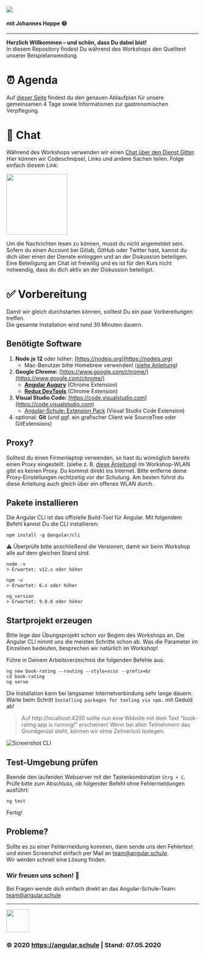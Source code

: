 <img src="http://assets.angular.schule/logo-angular-schulung-heidelberg-2019-03.png">

#### **mit Johannes Hoppe 😷**

<hr>

**Herzlich Willkommen – und schön, dass Du dabei bist!**  
In diesem Repository findest Du während des Workshops den Quelltext unserer Beispielanwendung.

# ⏰ Agenda

Auf [dieser Seite](AGENDA.md) findest du den genauen Ablaufplan für unsere gemeinsamen 4 Tage sowie Informationen zur gastronomischen Verpflegung.

# 💬 Chat

Während des Workshops verwenden wir einen [Chat über den Dienst Gitter](https://gitter.im/angular-schule/2020-06-heidelberg).
Hier können wir Codeschnipsel, Links und andere Sachen teilen. Folge einfach diesem Link:

[<img src="https://badges.gitter.im/angular-schule/2020-06-heidelberg.svg" width="160">](https://gitter.im/angular-schule/2020-06-heidelberg)

Um die Nachrichten lesen zu können, musst du nicht angemeldet sein.
Sofern du einen Account bei Gitlab, GitHub oder Twitter hast, kannst du dich über einen der Dienste einloggen und an der Diskussion beteiligen. Eine Beteiligung am Chat ist freiwillig und es ist für den Kurs nicht notwendig, dass du dich aktiv an der Diskussion beteiligst.  


# ✅ Vorbereitung

Damit wir gleich durchstarten können, solltest Du ein paar Vorbereitungen treffen.  
Die gesamte Installation wird rund 30 Minuten dauern. 


## Benötigte Software

1. **Node.js 12** oder höher: [https://nodejs.org](https://nodejs.org)
   + Mac-Benutzer bitte Homebrew verwenden! ([siehe Anleitung](https://presentations.angular.schule/HOMEBREW_NODE))
2. **Google Chrome:** [https://www.google.com/chrome/](https://www.google.com/chrome/)
   + **[Angular Augury](https://chrome.google.com/webstore/detail/augury/elgalmkoelokbchhkhacckoklkejnhcd)** (Chrome Extension)
   + **[Redux DevTools](https://chrome.google.com/webstore/detail/redux-devtools/lmhkpmbekcpmknklioeibfkpmmfibljd)** (Chrome Extension)
4. **Visual Studio Code:** [https://code.visualstudio.com](https://code.visualstudio.com)
   + [Angular-Schule: Extension Pack](https://marketplace.visualstudio.com/items?itemName=angular-schule.angular-schule-extension-pack)  (Visual Studio Code Extension)
5. optional: **Git** (und ggf. ein grafischer Client wie SourceTree oder GitExtensions)


## Proxy?

Solltest du einen Firmenlaptop verwenden, so hast du womöglich bereits einen Proxy eingestellt. (siehe z. B. [diese Anleitung](https://presentations.angular.schule/PROXY.html))
Im Workshop-WLAN gibt es keinen Proxy.
Du kommst direkt ins Internet.
Bitte entferne deine Proxy-Einstellungen rechtzeitig vor der Schulung.
Am besten führst du diese Anleitung auch gleich über ein offenes WLAN durch.


## Pakete installieren

Die Angular CLI ist das offizielle Build-Tool für Angular. Mit folgendem Befehl kannst Du die CLI installieren:

```
npm install -g @angular/cli
```

⚠️ Überprüfe bitte anschließend die Versionen, damit wir beim Workshop alle auf dem gleichen Stand sind.
```
node -v
> Erwartet: v12.x oder höher

npm -v
> Erwartet: 6.x oder höher

ng version
> Erwartet: 9.0.0 oder höher
```



## Startprojekt erzeugen

Bitte lege das Übungsprojekt schon vor Beginn des Workshops an.
Die Angular CLI nimmt uns die meisten Schritte schon ab.
Was die Parameter im Einzelnen bedeuten, besprechen wir natürlich im Workshop!

Führe in Deinem Arbeitsverzeichnis die folgenden Befehle aus:

```
ng new book-rating --routing --style=scss --prefix=br
cd book-rating
ng serve
```

Die Installation kann bei langsamer Internetverbindung sehr lange dauern.
Warte beim Schritt `Installing packages for tooling via npm.` mit Geduld ab!


> Auf http://localhost:4200 sollte nun eine Website mit dem Text "book-rating app is running!" erscheinen!
Wenn bei allen Teilnehmern das Grundgerüst steht, können wir ohne Zeitverlust loslegen.

![Screenshot CLI](https://assets.angular.schule/chrome_cli_welcome_new.png)



## Test-Umgebung prüfen

Beende den laufenden Webserver mit der Tastenkombination `Strg + C`.  
Prüfe bitte zum Abschluss, ob folgender Befehl ohne Fehlermeldungen ausführt:

```
ng test
```

Fertig!


## Probleme?

Sollte es zu einer Fehlermeldung kommen, dann sende uns den Fehlertext und einen Screenshot einfach per Mail an [team@angular.schule](mailto:team@angular.schule).  
Wir werden schnell eine Lösung finden.



### Wir freuen uns schon! 🙂

Bei Fragen wende dich einfach direkt an das Angular-Schule-Team:  
[team@angular.schule](mailto:team@angular.schule)

<hr>

<img src="http://assets.angular.schule/logo-angular-schule.png" height="60">

### &copy; 2020 https://angular.schule | Stand: 07.05.2020
